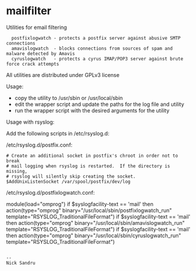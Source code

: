 mailfilter
==========

Utilities for email filtering

```
  postfixlogwatch - protects a postfix server against abusive SMTP connections
  amavislogwatch  - blocks connections from sources of spam and malware detected by Amavis
  cyruslogwatch   - protects a cyrus IMAP/POP3 server against brute force crack attempts
```

All utilities are distributed under GPLv3 license

Usage:

- copy the utility to /usr/sbin or /usr/local/sbin
- edit the wrapper script and update the paths for the log file and utility
- run the wrapper script with the desired arguments for the utility

Usage with rsyslog:

Add the following scripts in /etc/rsyslog.d:

/etc/rsyslog.d/postfix.conf:

```
# Create an additional socket in postfix's chroot in order not to break
# mail logging when rsyslog is restarted.  If the directory is missing,
# rsyslog will silently skip creating the socket.
$AddUnixListenSocket /var/spool/postfix/dev/log
```

/etc/rsyslog.d/postfixlogwatch.conf:

module(load="omprog")
if $syslogfacility-text == 'mail' then action(type="omprog" binary="/usr/local/sbin/postfixlogwatch_run" template="RSYSLOG_TraditionalFileFormat")
if $syslogfacility-text == 'mail' then action(type="omprog" binary="/usr/local/sbin/amavislogwatch_run" template="RSYSLOG_TraditionalFileFormat")
if $syslogfacility-text == 'mail' then action(type="omprog" binary="/usr/local/sbin/cyruslogwatch_run" template="RSYSLOG_TraditionalFileFormat")
```

--
Nick Sandru
